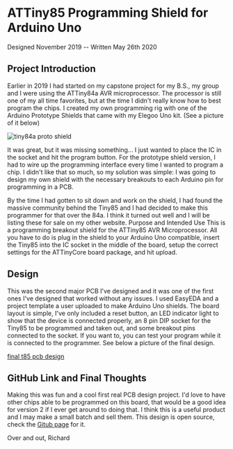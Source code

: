# ATTiny85 Programming Shield for Arduino Uno
Designed November 2019 -- Written May 26th 2020

## Project Introduction
Earlier in 2019 I had started on my capstone project for my B.S., my group and I were using the ATTiny84a AVR microprocessor. The processor is still one of my all time favorites, but at the time I didn't really know how to best program the chips. I created my own programming rig with one of the Arduino Prototype Shields that came with my Elegoo Uno kit. (See a picture of it below)

![tiny84a proto shield](img/t84.jpeg)


It was great, but it was missing something... I just wanted to place the IC in the socket and hit the program button. For the prototype shield version, I had to wire up the programming interface every time I wanted to program a chip. I didn't like that so much, so my solution was simple: I was going to design my own shield with the necessary breakouts to each Arduino pin for programming in a PCB.

By the time I had gotten to sit down and work on the shield, I had found the massive community behind the Tiny85 and I had decided to make this programmer for that over the 84a. I think it turned out well and I will be listing these for sale on my other website.
Purpose and Intended Use
This is a programming breakout shield for the ATTiny85 AVR Microprocessor. All you have to do is plug in the shield to your Arduino Uno compatible, insert the Tiny85 into the IC socket in the middle of the board, setup the correct settings for the ATTinyCore board package, and hit upload.
## Design
This was the second major PCB I've designed and it was one of the first ones I've designed that worked without any issues. I used EasyEDA and a project template a user uploaded to make Arduino Uno shields. The board layout is simple, I've only included a reset button, an LED indicator light to show that the device is connected properly, an 8 pin DIP socket for the Tiny85 to be programmed and taken out, and some breakout pins connected to the socket. If you want to, you can test your program while it is connected to the programmer. See below a picture of the final design.

[final t85 pcb design](img/t85pcb.jpeg)

## GitHub Link and Final Thoughts
Making this was fun and a cool first real PCB design project. I'd love to have other chips able to be programmed on this board, that would be a good idea for version 2 if I ever get around to doing that. I think this is a useful product and I may make a small batch and sell them. This design is open source, check the [Gitub page](https://github.com/richardmartino/TinyShieldV1) for it.

Over and out,
Richard
